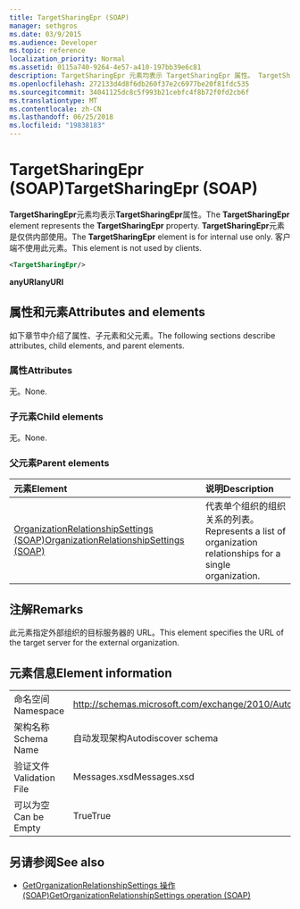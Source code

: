 ```yaml
---
title: TargetSharingEpr (SOAP)
manager: sethgros
ms.date: 03/9/2015
ms.audience: Developer
ms.topic: reference
localization_priority: Normal
ms.assetid: 0115a740-9264-4e57-a410-197bb39e6c81
description: TargetSharingEpr 元素均表示 TargetSharingEpr 属性。 TargetSharingEpr 元素是仅供内部使用。
ms.openlocfilehash: 272133d4d8f6db260f37e2c6977be20f81fdc535
ms.sourcegitcommit: 34041125dc8c5f993b21cebfc4f8b72f0fd2cb6f
ms.translationtype: MT
ms.contentlocale: zh-CN
ms.lasthandoff: 06/25/2018
ms.locfileid: "19838183"
---
```

# <a name="targetsharingepr-soap"></a><span data-ttu-id="ee61d-104">TargetSharingEpr (SOAP)</span><span class="sxs-lookup"><span data-stu-id="ee61d-104">TargetSharingEpr (SOAP)</span></span>
 
<span data-ttu-id="ee61d-105">**TargetSharingEpr**元素均表示**TargetSharingEpr**属性。</span><span class="sxs-lookup"><span data-stu-id="ee61d-105">The **TargetSharingEpr** element represents the **TargetSharingEpr** property.</span></span> <span data-ttu-id="ee61d-106">**TargetSharingEpr**元素是仅供内部使用。</span><span class="sxs-lookup"><span data-stu-id="ee61d-106">The **TargetSharingEpr** element is for internal use only.</span></span> <span data-ttu-id="ee61d-107">客户端不使用此元素。</span><span class="sxs-lookup"><span data-stu-id="ee61d-107">This element is not used by clients.</span></span> 
  
```XML
<TargetSharingEpr/>
```

<span data-ttu-id="ee61d-108">**anyURI**</span><span class="sxs-lookup"><span data-stu-id="ee61d-108">**anyURI**</span></span>

## <a name="attributes-and-elements"></a><span data-ttu-id="ee61d-109">属性和元素</span><span class="sxs-lookup"><span data-stu-id="ee61d-109">Attributes and elements</span></span>

<span data-ttu-id="ee61d-110">如下章节中介绍了属性、子元素和父元素。</span><span class="sxs-lookup"><span data-stu-id="ee61d-110">The following sections describe attributes, child elements, and parent elements.</span></span>
  
### <a name="attributes"></a><span data-ttu-id="ee61d-111">属性</span><span class="sxs-lookup"><span data-stu-id="ee61d-111">Attributes</span></span>

<span data-ttu-id="ee61d-112">无。</span><span class="sxs-lookup"><span data-stu-id="ee61d-112">None.</span></span>
  
### <a name="child-elements"></a><span data-ttu-id="ee61d-113">子元素</span><span class="sxs-lookup"><span data-stu-id="ee61d-113">Child elements</span></span>

<span data-ttu-id="ee61d-114">无。</span><span class="sxs-lookup"><span data-stu-id="ee61d-114">None.</span></span>
  
### <a name="parent-elements"></a><span data-ttu-id="ee61d-115">父元素</span><span class="sxs-lookup"><span data-stu-id="ee61d-115">Parent elements</span></span>

|<span data-ttu-id="ee61d-116">**元素**</span><span class="sxs-lookup"><span data-stu-id="ee61d-116">**Element**</span></span>|<span data-ttu-id="ee61d-117">**说明**</span><span class="sxs-lookup"><span data-stu-id="ee61d-117">**Description**</span></span>|
|:-----|:-----|
|[<span data-ttu-id="ee61d-118">OrganizationRelationshipSettings (SOAP)</span><span class="sxs-lookup"><span data-stu-id="ee61d-118">OrganizationRelationshipSettings (SOAP)</span></span>](organizationrelationshipsettings-soap.md) <br/> |<span data-ttu-id="ee61d-119">代表单个组织的组织关系的列表。</span><span class="sxs-lookup"><span data-stu-id="ee61d-119">Represents a list of organization relationships for a single organization.</span></span>  <br/> |
   
## <a name="remarks"></a><span data-ttu-id="ee61d-120">注解</span><span class="sxs-lookup"><span data-stu-id="ee61d-120">Remarks</span></span>

<span data-ttu-id="ee61d-121">此元素指定外部组织的目标服务器的 URL。</span><span class="sxs-lookup"><span data-stu-id="ee61d-121">This element specifies the URL of the target server for the external organization.</span></span> 
  
## <a name="element-information"></a><span data-ttu-id="ee61d-122">元素信息</span><span class="sxs-lookup"><span data-stu-id="ee61d-122">Element information</span></span>

|||
|:-----|:-----|
|<span data-ttu-id="ee61d-123">命名空间</span><span class="sxs-lookup"><span data-stu-id="ee61d-123">Namespace</span></span>  <br/> |http://schemas.microsoft.com/exchange/2010/Autodiscover  <br/> |
|<span data-ttu-id="ee61d-124">架构名称</span><span class="sxs-lookup"><span data-stu-id="ee61d-124">Schema Name</span></span>  <br/> |<span data-ttu-id="ee61d-125">自动发现架构</span><span class="sxs-lookup"><span data-stu-id="ee61d-125">Autodiscover schema</span></span>  <br/> |
|<span data-ttu-id="ee61d-126">验证文件</span><span class="sxs-lookup"><span data-stu-id="ee61d-126">Validation File</span></span>  <br/> |<span data-ttu-id="ee61d-127">Messages.xsd</span><span class="sxs-lookup"><span data-stu-id="ee61d-127">Messages.xsd</span></span>  <br/> |
|<span data-ttu-id="ee61d-128">可以为空</span><span class="sxs-lookup"><span data-stu-id="ee61d-128">Can be Empty</span></span>  <br/> |<span data-ttu-id="ee61d-129">True</span><span class="sxs-lookup"><span data-stu-id="ee61d-129">True</span></span>  <br/> |
   
## <a name="see-also"></a><span data-ttu-id="ee61d-130">另请参阅</span><span class="sxs-lookup"><span data-stu-id="ee61d-130">See also</span></span>

- [<span data-ttu-id="ee61d-131">GetOrganizationRelationshipSettings 操作 (SOAP)</span><span class="sxs-lookup"><span data-stu-id="ee61d-131">GetOrganizationRelationshipSettings operation (SOAP)</span></span>](getorganizationrelationshipsettings-operation-soap.md)

